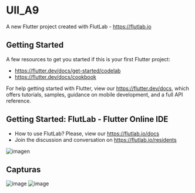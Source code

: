 # UII_A9

A new Flutter project created with FlutLab - https://flutlab.io

## Getting Started

A few resources to get you started if this is your first Flutter project:

- https://flutter.dev/docs/get-started/codelab
- https://flutter.dev/docs/cookbook

For help getting started with Flutter, view our
https://flutter.dev/docs, which offers tutorials,
samples, guidance on mobile development, and a full API reference.

## Getting Started: FlutLab - Flutter Online IDE

- How to use FlutLab? Please, view our https://flutlab.io/docs
- Join the discussion and conversation on https://flutlab.io/residents


![imagen](https://github.com/LBrandonC06/UII_A9_Cristobal/assets/143548973/ca541c18-4bac-402b-9fb4-343950fe6f7a)

## Capturas
![image](https://github.com/DAHolguin/Act9JAJAJAJ/assets/143548047/3940d39e-bac9-4114-b84a-f3572d45755f)
![image](https://github.com/DAHolguin/Act9JAJAJAJ/assets/143548047/40e470b7-8ea2-4a38-8768-0970b27abe67)
